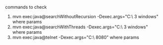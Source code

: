 commands to check 
1. mvn exec:java@searchWithoutRecursion -Dexec.args="C:\ 3 windows" 
where params <rootPath> <depth> <mask>
2. mvn exec:java@searchWithThreads -Dexec.args="C:\ 3 windows" 
where params <rootPath> <depth> <mask>
3. mvn exec:java@telnet -Dexec.args="C:\ 8080"
 where params <rootPath> <serverPort>
